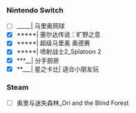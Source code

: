 
### Nintendo Switch

- [ ] _____| 马里奥网球
- [x] *****| 塞尔达传说：旷野之息
- [x] *****| 超级马里奥 奥德赛
- [x] *****| 喷射战士2_Splatoon 2
- [x] ***__| 分手厨房
- [x] **___| 星之卡比| 适合小朋友玩

### Steam

- [ ] 奥里与迷失森林_Ori and the Blind Forest
